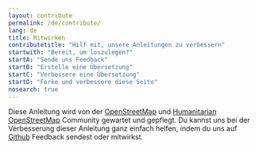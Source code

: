 ```yaml
---
layout: contribute
permalink: /de/contribute/
lang: de
title: Mitwirken
contributetitle: "Hilf mit, unsere Anleitungen zu verbessern"
startwith: "Bereit, um loszulegen?"
startA: "Sende uns Feedback"
startB: "Erstelle eine Übersetzung"
startC: "Verbessere eine Übersetzung"
startD: "Forke und verbessere diese Seite"
nosearch: true
---
```

Diese Anleitung wird von der [OpenStreetMap](http://www.openstreetmap.org/) und [Humanitarian OpenStreetMap](http://hotosm.org/) Community gewartet und gepflegt. Du kannst uns bei der Verbesserung dieser Anleitung ganz einfach helfen, indem du uns auf [Github](http://github.com/hotosm/learnosm) Feedback sendest oder mitwirkst.